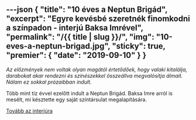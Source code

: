 ---json
{
    "title": "10 éves a Neptun Brigád",
    "excerpt": "Egyre kevésbé szeretnék finomkodni a színpadon - interjú Baksa Imrével",
    "permalink": "/{{ title | slug }}/",
    "img": "10-eves-a-neptun-brigad.jpg",
    "sticky": true,
    "premier": {
        "date": "2019-09-10"
    }
}
---

_Az előzmények nem voltak olyan magától értetődőek, hogy valaki kitalálja, darabokat akar rendezni és színészekkel összeállva megvalósítja álmait. Nálam ez sokkal prózaibban indult._

Több mint tíz évvel ezelőtt indult a Neptun Brigád. Baksa Imre arról is mesélt, mi késztette egy saját színtársulat megalapítására.

<a href="https://szinhaz.org/interju/2019/09/10/egyre-kevesbe-szeretnek-finomkodni-a-szinpadon-interju-baksa-imrevel/" target="_blank">Tovább az interjúra</a>
